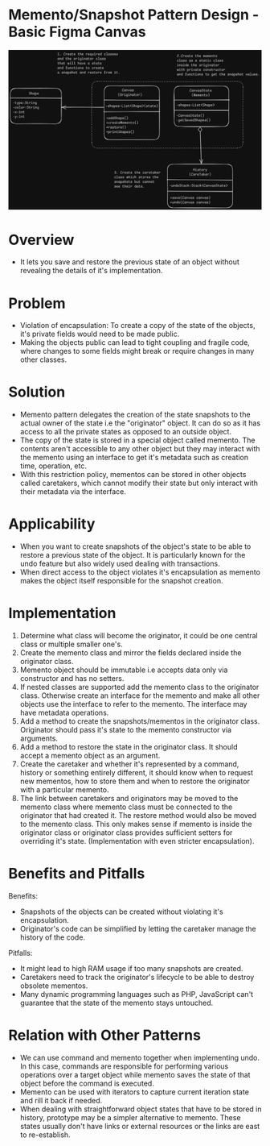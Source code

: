 # Memento/Snapshot Pattern Design - Basic Figma Canvas
![Memento Pattern](Memento.png)

# Overview
- It lets you save and restore the previous state of an object without revealing the details of it's implementation.

# Problem
- Violation of encapsulation: To create a copy of the state of the objects, it's private fields would need to be made public.
- Making the objects public can lead to tight coupling and fragile code, where changes to some fields might break or require changes in many other classes.

# Solution
- Memento pattern delegates the creation of the state snapshots to the actual owner of the state i.e the "originator" object. It can do so as it has access to all the private states as opposed to an outside object.
- The copy of the state is stored in a special object called memento. The contents aren't accessible to any other object but they may interact with the memento using an interface to get it's metadata such as creation time, operation, etc.
- With this restriction policy, mementos can be stored in other objects called caretakers, which cannot modify their state but only interact with their metadata via the interface.

# Applicability
- When you want to create snapshots of the object's state to be able to restore a previous state of the object. It is particularly known for the undo feature but also widely used dealing with transactions.
- When direct access to the object violates it's encapsulation as memento makes the object itself responsible for the snapshot creation.

# Implementation
1. Determine what class will become the originator, it could be one central class or multiple smaller one's.
2. Create the memento class and mirror the fields declared inside the originator class.
3. Memento object should be immutable i.e accepts data only via constructor and has no setters.
4. If nested classes are supported add the memento class to the originator class. Otherwise create an interface for the memento and make all other objects use the interface to refer to the memento. The interface may have metadata operations.
5. Add a method to create the snapshots/mementos in the originator class. Originator should pass it's state to the memento constructor via arguments.
6. Add a method to restore the state in the originator class. It should accept a memento object as an argument.
7. Create the caretaker and whether it's represented by a command, history or something entirely different, it should know when to request new mementos, how to store them and when to restore the originator with a particular memento.
8. The link between caretakers and originators may be moved to the memento class where memento class must be connected to the originator that had created it. The restore method would also be moved to the memento class. This only makes sense if memento is inside the originator class or originator class provides sufficient setters for overriding it's state. (Implementation with even stricter encapsulation).

# Benefits and Pitfalls
Benefits:
- Snapshots of the objects can be created without violating it's encapsulation.
- Originator's code can be simplified by letting the caretaker manage the history of the code.

Pitfalls:
- It might lead to high RAM usage if too many snapshots are created.
- Caretakers need to track the originator's lifecycle to be able to destroy obsolete mementos.
- Many dynamic programming languages such as PHP, JavaScript can't guarantee that the state of the memento stays untouched.

# Relation with Other Patterns
- We can use command and memento together when implementing undo. In this case, commands are responsible for performing various operations over a target object while memento saves the state of that object before the command is executed.
- Memento can be used with iterators to capture current iteration state and rill it back if needed.
- When dealing with straightforward object states that have to be stored in history, prototype may be a simpler alternative to memento. These states usually don't have links or external resources or the links are east to re-establish.